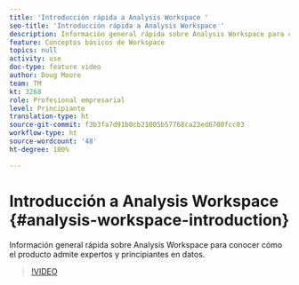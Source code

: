 ```yaml
---
title: 'Introducción rápida a Analysis Workspace '
seo-title: 'Introducción rápida a Analysis Workspace '
description: Información general rápida sobre Analysis Workspace para conocer cómo el producto admite expertos y principiantes en datos.
feature: Conceptos básicos de Workspace
topics: null
activity: use
doc-type: feature video
author: Doug Moore
team: TM
kt: 3268
role: Profesional empresarial
level: Principiante
translation-type: ht
source-git-commit: f3b3fa7d91b0cb21005b57768ca23ed6700fcc03
workflow-type: ht
source-wordcount: '48'
ht-degree: 100%

---
```



# Introducción a Analysis Workspace {#analysis-workspace-introduction}

Información general rápida sobre Analysis Workspace para conocer cómo el producto admite expertos y principiantes en datos.

>[!VIDEO](https://video.tv.adobe.com/v/28165/?quality=12)
